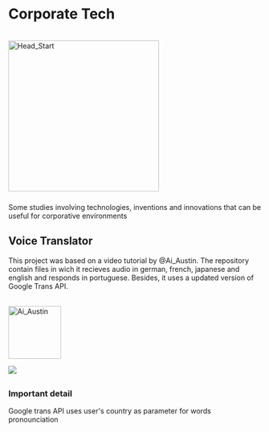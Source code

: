 # Corporate Tech
<div style="display: inline_block"><br>
  <img align="center" alt="Head_Start" height="300" width="300" src="https://static.wikia.nocookie.net/cyberpunk/images/f/f4/Hacking_Area_09_Perk_2_Head_Start.png/revision/latest?cb=20220416211111">
</div>  

###

Some studies involving technologies, inventions and innovations that can be useful for corporative environments
##

## Voice Translator


This project was based on a video tutorial by @Ai_Austin. The repository contain files in wich it recieves audio in german, french, japanese and english and responds in portuguese. Besides, it uses a updated version of Google Trans API.

<div style="display: inline_block"><br>
  <img align="center" alt="Ai_Austin" height="105" width="105" src="https://yt3.googleusercontent.com/BIfx2QyabFvmF0KWynripygJZFq8buzPidi0VhXE3BGg-g1Xgzug4j813WiXWyhLB7LDmdyq9Gw=s176-c-k-c0x00ffffff-no-rj">
  
  <a href="https://youtu.be/oMOfN13Py84" target="_blank"><img src="https://img.shields.io/badge/YouTube-FF0000?style=for-the-badge&logo=youtube&logoColor=white" target="_blank"></a>
</div> 

##

### Important detail
Google trans API uses user's country as parameter for words pronounciation
